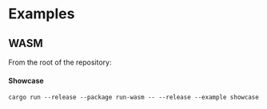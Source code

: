 # Examples

## WASM

From the root of the repository:

#### Showcase

```console
cargo run --release --package run-wasm -- --release --example showcase
```
